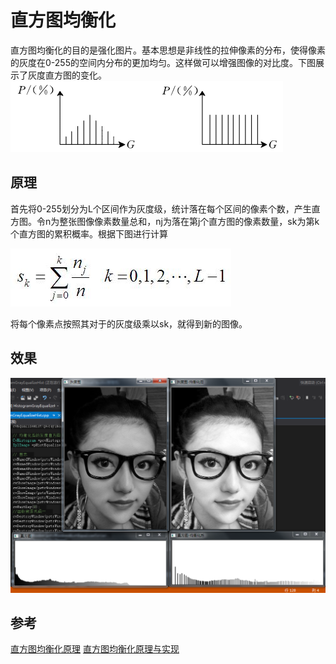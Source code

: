 # 直方图均衡化

直方图均衡化的目的是强化图片。基本思想是非线性的拉伸像素的分布，使得像素的灰度在0-255的空间内分布的更加均匀。这样做可以增强图像的对比度。下图展示了灰度直方图的变化。
![](image/HistogramEqualization/fig2.png)


## 原理

首先将0-255划分为L个区间作为灰度级，统计落在每个区间的像素个数，产生直方图。令n为整张图像像素数量总和，nj为落在第j个直方图的像素数量，sk为第k个直方图的累积概率。根据下图进行计算

![](image/HistogramEqualization/eq1.jpg)

将每个像素点按照其对于的灰度级乘以sk，就得到新的图像。

## 效果

![](image/HistogramEqualization/fig1.png)

## 参考

[直方图均衡化原理](https://www.cnblogs.com/tianyalu/p/5687782.html)
[直方图均衡化原理与实现](https://www.cnblogs.com/hustlx/p/5245461.html)
